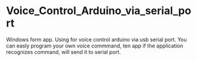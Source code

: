 # Voice_Control_Arduino_via_serial_port

Windows form app. Using for voice control arduino via usb serial port. 
You can easly program your own voice commmand, ten app if the application recognizes command, will send it to serial port. 